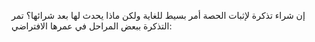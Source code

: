 إن شراء تذكرة لإثبات الحصة أمر بسيط للغاية ولكن ماذا يحدث لها بعد شرائها؟ تمر التذكرة ببعض المراحل في عمرها الافتراضي:
